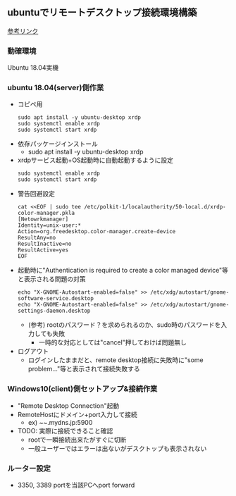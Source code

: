 ## ubuntuでリモートデスクトップ接続環境構築

[参考リンク](https://qiita.com/ryo-endo/items/00f3ec125917acf4cec7)

### 動確環境

Ubuntu 18.04実機

### ubuntu 18.04(server)側作業

* コピペ用
  ```
  sudo apt install -y ubuntu-desktop xrdp
  sudo systemctl enable xrdp
  sudo systemctl start xrdp
* 依存パッケージインストール
  * sudo apt install -y ubuntu-desktop xrdp
* xrdpサービス起動+OS起動時に自動起動するように設定
  ```
  sudo systemctl enable xrdp
  sudo systemctl start xrdp
  ```
* 警告回避設定
  ```
  cat <<EOF | sudo tee /etc/polkit-1/localauthority/50-local.d/xrdp-color-manager.pkla
  [Netowrkmanager]
  Identity=unix-user:*
  Action=org.freedesktop.color-manager.create-device
  ResultAny=no
  ResultInactive=no
  ResultActive=yes
  EOF
  ```
* 起動時に"Authentication is required to create a color managed device"等と表示される問題の対策
  ```
  echo "X-GNOME-Autostart-enabled=false" >> /etc/xdg/autostart/gnome-software-service.desktop
  echo "X-GNOME-Autostart-enabled=false" >> /etc/xdg/autostart/gnome-settings-daemon.desktop
  ```
  * (参考) rootのパスワード？を求められるのか、sudo時のパスワードを入力しても失敗
    * 一時的な対応としては"cancel"押しておけば問題無し
* ログアウト
  * ログインしたままだと、remote desktop接続に失敗時に"some problem..."等と表示されて接続失敗する

### Windows10(client)側セットアップ&接続作業

* "Remote Desktop Connection"起動
* RemoteHostにドメイン+port入力して接続
  * ex) ~~.mydns.jp:5900
* TODO: 実際に接続できること確認
  * rootで一瞬接続出来たがすぐに切断
  * 一般ユーザーではエラーは出ないがデスクトップも表示されない

### ルーター設定

* 3350, 3389 portを当該PCへport forward